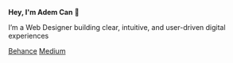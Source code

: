 **Hey, I'm Adem Can** 👋

I’m a Web Designer building clear, intuitive, and user-driven digital experiences

[Behance](https://www.behance.net/ademcancertel)
[Medium](https://medium.com/@ademcertel)

